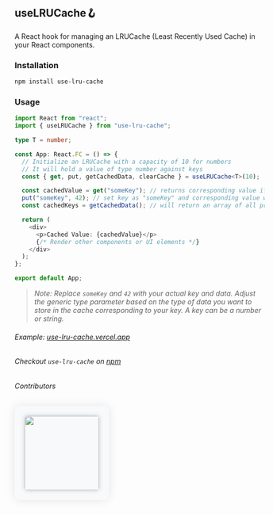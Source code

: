 ## ****useLRUCache🪝****

A React hook for managing an LRUCache (Least Recently Used Cache) in your React components.

### Installation

```bash
npm install use-lru-cache
```

### Usage

```typescript
import React from "react";
import { useLRUCache } from "use-lru-cache";

type T = number;

const App: React.FC = () => {
  // Initialize an LRUCache with a capacity of 10 for numbers
  // It will hold a value of type number against keys
  const { get, put, getCachedData, clearCache } = useLRUCache<T>(10);

  const cachedValue = get("someKey"); // returns corresponding value if key is present else null.
  put("someKey", 42); // set key as "someKey" and corresponding value will be 42
  const cachedKeys = getCachedData(); // will return an array of all present keys

  return (
    <div>
      <p>Cached Value: {cachedValue}</p>
      {/* Render other components or UI elements */}
    </div>
  );
};

export default App;
```

> _Note: Replace `someKey` and `42` with your actual key and data. Adjust the generic type parameter <T> based on the type of data you want to store in the cache corresponding to your key. A key can be a number or string._

###### _Example: [use-lru-cache.vercel.app](https://use-lru-cache.vercel.app)_

###### _Checkout `use-lru-cache` on [npm](https://www.npmjs.com/package/use-lru-cache)_

###### _Contributors_

<div style="text-align: center; background-color: #f8f9fa; padding: 20px; border-radius: 10px; box-shadow: 0 0 20px rgba(0, 0, 0, 0.1); display: inline-block;">
  <a href="https://github.com/uuvedant4/use-lru-cache/graphs/contributors" style="text-decoration: none;">
    <img src="https://contrib.rocks/image?repo=uuvedant4/use-lru-cache" style="width: 150px; height: auto; border-radius: 5px; box-shadow: 0 0 10px rgba(0, 0, 0, 0.2);">
  </a>
</div>
